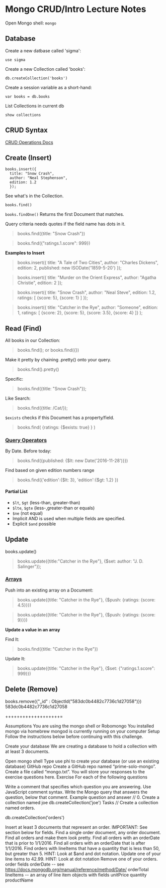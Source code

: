 # Mongo CRUD/Intro Lecture Notes

Open Mongo shell: `mongo`

## Database

Create a new datbase called 'sigma':

`use sigma`

Create a new Collection called 'books':

`db.createCollection('books')`

Create a session variable as a short-hand:

`var books = db.books`

List Collections in current db

`show collections`

## CRUD Syntax

[CRUD Operations Docs](https://docs.mongodb.com/manual/crud/)

## Create (Insert)
```
books.insert({
  title: "Snow Crash",
  author: "Neal Stephenson",
  edition: 1.2
  });
```

See what's in the Collection.

`books.find()`

`books.findOne()` Returns the first Document that matches.

Query criteria needs quotes if the field name has dots in it.

> books.find({title: "Snow Crash"})

> books.find({"ratings.1.score": 999})

**Examples to Insert**

> books.insert({
  title: "A Tale of Two Cities",
  author: "Charles Dickens",
  edition: 2,
  published: new ISODate('1859-5-20')
});

> books.insert({
  title: "Murder on the Orient Express",
  author: "Agatha Christie",
  edition: 2
});

> books.insert({
  title: "Snow Crash",
  author: "Neal Steve",
  edition: 1.2,
  ratings: [
    {score: 5},
    {score: 1}
  ]
});

> books.insert({
  title: "Catcher in the Rye",
  author: "Someone",
  edition: 1,
  ratings: [
    {score: 2},
    {score: 5},
    {score: 3.5},
    {score: 4}
  ]}
);


## Read (Find)
All books in our Collection:

> books.find(); or books.find({})

Make it pretty by chaining .pretty() onto your query.

> books.find().pretty()

Specific:

> books.find({title: "Snow Crash"});

Like Search:

> books.find({title: /Cat/});

`$exists` checks if this Document has a property/field.

> books.find( {ratings: {$exists: true} } )


### [Query Operators](https://docs.mongodb.com/manual/reference/operator/query/)

By Date. Before today:
> books.find({published: {$lt: new Date('2016-11-28')}})

Find based on given edition numbers range

> books.find({'edition':{$lt: 3}, 'edition':{$gt: 1.2} })

#### Partial List

* `$lt`, `$gt` (less-than, greater-than)
* `$lte`, `$gte` (less-,greater-than or equals)
* `$ne` (not equal)
* Implicit AND is used when multiple fields are specified.
* Explicit `$and` possible


## Update
books.update()

> books.update({title:"Catcher in the Rye"}, {$set: author: "J. D. Salinger"});

### [Arrays](https://docs.mongodb.com/v3.2/reference/operator/update-array/)

Push into an existing array on a Document:

> books.update({title: "Catcher in the Rye"}, {$push: {ratings: {score: 4.5}}})

> books.update({title: "Catcher in the Rye"}, {$push: {ratings: {score: 9}}})

**Update a value in an array**

Find It:

> books.find({title: "Catcher in the Rye"})

Update It:

> books.update({title: "Catcher in the Rye"}, {$set: {"ratings.1.score": 999}})


## Delete (Remove)
books.remove({"_id" : ObjectId("583dc0b4482c7736c1d27058")})
583dc0b4482c7736c1d27058





+++++++++++++++++++=


Assumptions
You are using the mongo shell or Robomongo
You installed mongo via homebrew
mongod is currently running on your computer
Setup
Follow the instructions below before continuing with this challenge.

Create your database
We are creating a database to hold a collection with at least 3 documents.

Open mongo shell
Type use phi to create your database (or use an existing database)
GitHub repo
Create a GitHub repo named “prime-solo-mongo”.
Create a file called “mongo.txt”. You will store your responses to the exercise questions here.
Exercise
For each of the following questions

Write a comment that specifies which question you are answering. Use JavaScript comment syntax.
Write the Mongo query that answers the question, below that comment.
Example question and answer
// 0. Create a collection named joe
db.createCollection('joe')
Tasks
// Create a collection named orders.

db.createCollection('orders')

Insert at least 3 documents that represent an order. IMPORTANT: See section below for fields.
Find a single order document, any order document.
Find all orders and make them look pretty.
Find all orders with an orderDate that is prior to 1/1/2016.
Find all orders with an orderDate that is after 1/1/2016.
Find orders with lineItems that have a quantity that is less than 50, but greater than 5. HINT: Look at $and and dot notation.
Update one of your line items to 42.99. HINT: Look at dot notation
Remove one of your orders.
order fields
orderDate -- see https://docs.mongodb.org/manual/reference/method/Date/
orderTotal
lineItems -- an array of line item objects with fields
unitPrice
quantity
productName
